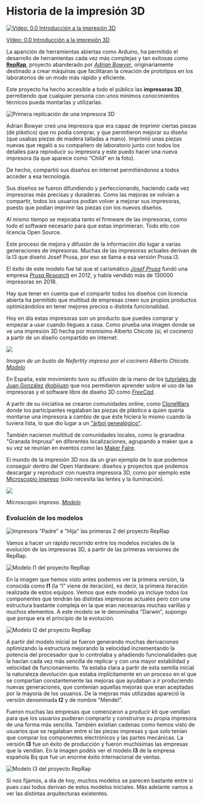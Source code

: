 # Historia de la impresión 3D

[![Vídeo: 0.0 Introducción a la impresión 3D](https://img.youtube.com/vi/tcj_56s_TuQ/0.jpg)](https://youtu.be/tcj_56s_TuQ)


[Vídeo: 0.0 Introducción a la impresión 3D](https://youtu.be/tcj_56s_TuQ)

La aparición de herramientas abiertas como Arduino, ha permitido el desarrollo de herramientas cada vez más complejas y tan exitosas como [**RepRap**](https://reprap.org/wiki/RepRap), proyecto abanderado por [*Adrian Bowyer*](https://es.wikipedia.org/wiki/Adrian_Bowyer), originariamente destinado a crear máquinas que facilitaran la creación de prototipos en los laboratorios de un modo más rápido y eficiente. 

Este proyecto ha hecho accesible a todo el público las **impresoras 3D**, permitiendo que cualquier persona con unos mínimos conocimientos técnicos pueda montarlas y utilizarlas.

![Primera replicación de una impresora 3D](./images/First_replication.jpg)

Adrian Bowyer creó una impresora que era capaz de imprimir ciertas piezas (de plástico) que no podía comprar, y que permitieron mejorar su diseño (que usabas piezas de madera talladas a mano). Imprimió unas piezas nuevas que regaló a su compañero de laboratorio junto con todos los detalles para reproducir su impresora y este puedo hacer una nueva impresora (la que aparece como “Child” en la foto).

De hecho, compartió sus diseños en internet permitiéndonos a todos acceder a esa tecnología.

Sus diseños se fueron difundiendo y perfeccionando, haciendo cada vez impresoras más precisas y duraderas. Como las mejoras se volvían a compartir, todos los usuarios podían volver a mejorar sus impresoras, puesto que podían imprimir las piezas con los nuevos diseños.

Al mismo tiempo se mejoraba tanto el firmware de las impresoras, como todo el software necesario para que estas imprimieran. Todo ello con licencia Open Source.

Este proceso de mejora y difusión de la información dio lugar a varias generaciones de impresoras. Muchas de las impresoras actuales derivan de la I3 que diseñó Josef Prusa, por eso se llama a esa versión Prusa i3.

El éxito de este modelo fue tal que el carismático [*Josef Prusa*](https://www.prusa3d.es/sobre-nosotros/#timeline) fundó una empresa  [*Prusa Research*](https://www.prusa3d.es/) en 2012, y había vendido más de 130000 impresoras en 2018. 

Hay que tener en cuenta que el compartir todos los diseños con licencia abierta ha permitido que multitud de empresas creen sus propios productos optimizándolos en tener mejores precios o distinta funcionalidad.

Hoy en día estas impresoras son un producto que puedes comprar y empezar a usar cuando llegues a casa. Como prueba una imagen donde se ve una impresión 3D hecha por mismísimo Alberto Chicote (sí, el cocinero) a partir de un diseño compartido en internet.

![](https://pbs.twimg.com/media/EsVf4nsW8AAk_bR?format=jpg&name=medium)

*Imagen de un busto de Nefertity impreso por el cocinero Alberto Chicote. [Modelo](https://www.myminifactory.com/object/3d-print-bust-of-nefertiti-at-the-egyptian-museum-berlin-2951)*

En España, este movimiento tuvo su difusión de la mano de los [tutoriales de Juan González](http://www.iearobotics.com/wiki/index.php?title=Guia_de_montaje_de_la_Prusa_2) [*@obijuan*](http://www.iearobotics.com/wiki/index.php?title=Obijuan_Academy) que nos permitieron aprender sobre el uso de las impresoras y el software libre de diseño 3D como [*FreeCad*](https://www.freecadweb.org/). 

A partir de su iniciativa se crearon comunidades online, como [CloneWars](https://www.reprap.org/wiki/Proyecto_Clone_Wars) donde los participantes regalaban las piezas de plástico a quien quería montarse una impresora a cambio de que éste hiciera lo mismo cuando la tuviera lista, lo que dio lugar a un ["árbol genealógico"](https://www.reprap.org/wiki/Clone_Wars:_El_imperio_de_los_clones/es).

También nacieron multitud de comunidades locales, como la granadina "Granada Imprusa" en diferentes localizaciones, agrupando a maker que a su vez se reunían en eventos como las [Maker Faire](https://galicia.makerfaire.com/).

El mundo de la impresión 3D nos da un gran ejemplo de lo que podemos conseguir dentro del Open Hardware: diseños y proyectos que podemos descargar y reproducir con nuestra impresora 3D, como por ejemplo este [Microscopio impreso](https://www.thingiverse.com/thing:77450) (sólo necesita las lentes y la iluminación).

![](./images/microscope_preview_featured.jpg)

*Microscopio impreso. [Modelo](https://www.thingiverse.com/thing:77450)*


### Evolución de los modelos

![Impresora "Padre" e "Hija" las primeras 2 del proyecto RepRap](./images/First_replication.jpg)

Vamos a hacer un rápido recorrido entre los modelos iniciales de la evolución de las impresoras 3D, a partir de las primeras versiones de RepRap.

![Modelo I1 del proyecto RepRap](./images/330px-Reprap_Darwin.jpg)

En la imagen que hemos visto antes podemos ver la primera versión, la conocida como **I1** (la “I” viene de iteración), es  decir, la primera iteración realizada de estos equipos. Vemos que este modelo ya incluye todos los componentes que tendrán las distintas impresoras actuales pero con una estructura bastante compleja en la que eran necesarias muchas varillas y muchos elementos. A este modelo se le denominaba "Darwin", supongo que porque era el principio de la evolución.

![Modelo I2 del proyecto RepRap](./images/800px-Mendel.jpg)

A partir del modelo inicial se fueron generando muchas derivaciones optimizando la estructura mejorando la velocidad incrementando la potencia del procesador que lo controlaba y añadiendo funcionalidades que la hacían cada vez más sencilla de replicar y con una mayor estabilidad y velocidad de funcionamiento.  Ya estaba clara a partir de esta semilla inicial la naturaleza devolución que estaba implícitamente en un proceso en el que se compartían constantemente las mejoras que ayudaban a ir  produciendo nuevas generaciones,  que contenían aquellas mejoras que eran aceptadas por la mayoría de los usuarios. De la mejoras más utilizadas apareció la versión denominada **I2** y de nombre "Mendel".

Fueron muchas las empresas que comenzaron a producir kit que vendían para que los usuarios pudieran comprarlo y construirse su propia impresora de una forma más sencilla. También existían cadenas como hemos visto de usuarios que se regalaban entre sí las piezas impresas y que solo tenían que comprar los componentes electrónicos y las partes mecánicas. La versión **I3** fue un éxito de producción y fueron muchísimas las empresas que la vendían. En la imagen podéis ver el modelo **I3** de la empresa española Bq que fue un enorme éxito internacional de ventas.


![Modelo I3 del proyecto RepRap](./images/Prusa-i3-hphestos-1.jpg)

Si nos fijamos, a día de hoy, muchos modelos se parecen bastante entre sí pues casi todos derivan de estos modelos iniciales. Más adelante vamos a ver las distintas arquitecturas existentes.
